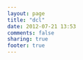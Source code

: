 ```yaml
---
layout: page
title: "dcl"
date: 2012-07-21 13:53
comments: false
sharing: true
footer: true
---
```

